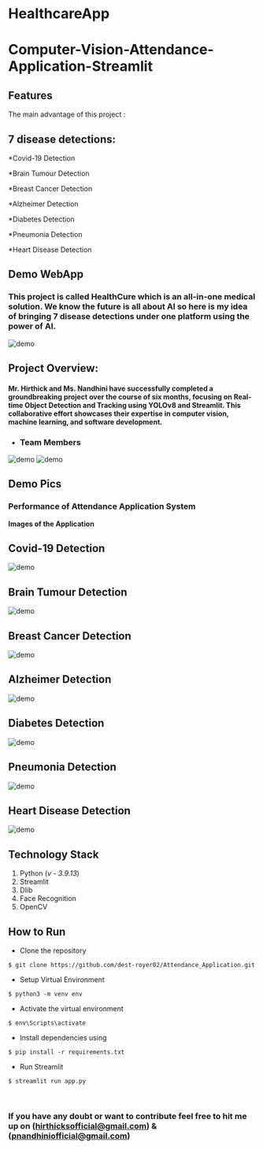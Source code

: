 # HealthcareApp

# Computer-Vision-Attendance-Application-Streamlit</br>
## Features
The main advantage of this project :
## 7 disease detections:
*Covid-19 Detection</br>

*Brain Tumour Detection</br>

*Breast Cancer Detection</br>

*Alzheimer Detection</br>

*Diabetes Detection</br>

*Pneumonia Detection</br>

*Heart Disease Detection
</br>

## Demo WebApp

### This project is called HealthCure which is an all-in-one medical solution. We know the future is all about AI so here is my idea of bringing 7 disease detections under one platform using the power of AI. 
 ![demo](https://media.giphy.com/media/v1.Y2lkPTc5MGI3NjExdzBpOXR4eGtoNm5yYWdiNXEyYzIwenpyMTEwdHBhZDVxcGt6ZjI0ayZlcD12MV9pbnRlcm5hbF9naWZfYnlfaWQmY3Q9Zw/KzF8DYXcAutCgi1G0r/giphy.gif)


## Project Overview:

#### Mr. Hirthick and Ms. Nandhini have successfully completed a groundbreaking project over the course of six months, focusing on Real-time Object Detection and Tracking using YOLOv8 and Streamlit. This collaborative effort showcases their expertise in computer vision, machine learning, and software development.

- ### Team Members
![demo](https://media.giphy.com/media/v1.Y2lkPTc5MGI3NjExMnBuZXZ0aGhqNTFtd3Q0MnBrbXUwcjBjNjI4M3JqcTFkaGw4eXdoeSZlcD12MV9pbnRlcm5hbF9naWZfYnlfaWQmY3Q9Zw/wXFdM9bohG4bqK2qOT/giphy.gif
)
![demo](https://media.giphy.com/media/v1.Y2lkPTc5MGI3NjExem4zOGJrdml6Y2J6bXBkeGk1MzdnN2ljeHA2NGM3OTFnOTF5ajFxdiZlcD12MV9pbnRlcm5hbF9naWZfYnlfaWQmY3Q9Zw/aYKfK57T7t8Ndraf66/giphy.gif)
                                                                           
## Demo Pics

### Performance of Attendance Application System

**Images of the Application**</br>

## Covid-19 Detection
![demo](https://media.giphy.com/media/v1.Y2lkPTc5MGI3NjExcnZtejI2YmgxZGtvcWx6cmVsMGE3MGNsd3FkcGgzZ2ZrbGc3NDQzYSZlcD12MV9pbnRlcm5hbF9naWZfYnlfaWQmY3Q9Zw/mRYDBJnKQAeXL7C9wR/giphy.gif)
</br>

## Brain Tumour Detection
![demo](https://media.giphy.com/media/v1.Y2lkPTc5MGI3NjExNTFjNnIzdDVycHdtN2MydWdsZHl5aWZwaHR6dDM1MWZvZzk4dHMwbCZlcD12MV9pbnRlcm5hbF9naWZfYnlfaWQmY3Q9Zw/kahG8dtDno4V73Fvg6/giphy.gif)
</br>

## Breast Cancer Detection
![demo](https://media.giphy.com/media/v1.Y2lkPTc5MGI3NjExaDZrZGp3dXFyY2xwNjFlYnp1Zm9sdHVleHR1OHd2dXQyM21pdnBncSZlcD12MV9pbnRlcm5hbF9naWZfYnlfaWQmY3Q9Zw/yVTimfOFyvaDrsvrKI/source.gif)
</br>

## Alzheimer Detection
![demo](https://media.giphy.com/media/v1.Y2lkPTc5MGI3NjExeDVqZHpiempzaGdjMmxicDNxeWdsdTAxM3E3cm55N21sdTVibXN5NyZlcD12MV9pbnRlcm5hbF9naWZfYnlfaWQmY3Q9Zw/1vsq6ySpMb9DyCXhY0/giphy.gif)
</br>

## Diabetes Detection
![demo]()
</br>

## Pneumonia Detection
![demo](https://media.giphy.com/media/v1.Y2lkPTc5MGI3NjExNmJqZDAyZTJpcGprNHc4bmFxZDdqZzRucWxlY3J3Nmh2c3NseXFrbCZlcD12MV9pbnRlcm5hbF9naWZfYnlfaWQmY3Q9Zw/NUjdZ0NBsiBb3KMXhW/giphy.gif)
</br>

## Heart Disease Detection
![demo](https://media.giphy.com/media/v1.Y2lkPTc5MGI3NjExZjl5NXEwcWpnYjVhaHl0ZzRoZWFtdnU3M2YwNmp1OTN6eXI4eTk1MSZlcD12MV9pbnRlcm5hbF9naWZfYnlfaWQmY3Q9Zw/PD0Ytc8cTLxeL9WaDP/giphy.gif)
</br>

## Technology Stack
1. Python (*v - 3.9.13*)
2. Streamlit
3. Dlib
4. Face Recognition
5. OpenCV </br>

## How to Run
* Clone the repository

```
$ git clone https://github.com/dest-royer02/Attendance_Application.git
```
* Setup Virtual Environment

```
$ python3 -m venv env
```
* Activate the virtual environment

```
$ env\Scripts\activate
```
* Install dependencies using

```
$ pip install -r requirements.txt
```
* Run Streamlit

```
$ streamlit run app.py
```
</br>

###  If you have any doubt or want to contribute feel free to hit me up on (hirthicksofficial@gmail.com) & (pnandhiniofficial@gmail.com)





